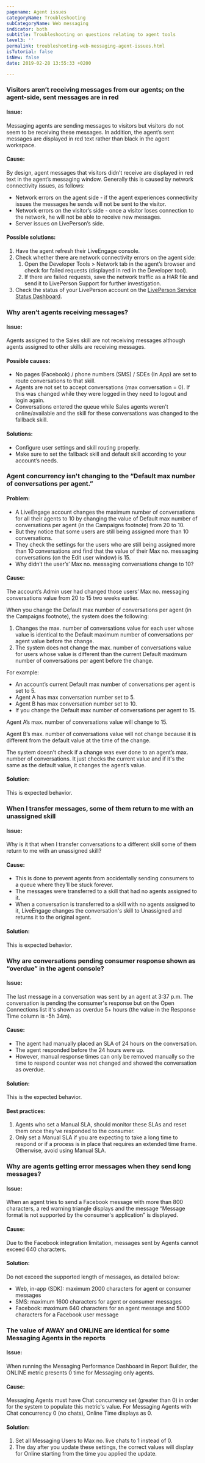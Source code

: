 ```yaml
---
pagename: Agent issues
categoryName: Troubleshooting
subCategoryName: Web messaging
indicator: both
subtitle: Troubleshooting on questions relating to agent tools
level3: ''
permalink: troubleshooting-web-messaging-agent-issues.html
isTutorial: false
isNew: false
date: 2019-02-28 13:55:33 +0200

---
```

### Visitors aren’t receiving messages from our agents; on the agent-side, sent messages are in red

#### Issue:

Messaging agents are sending messages to visitors but visitors do not seem to be receiving these messages. In addition, the agent’s sent messages are displayed in red text rather than black in the agent workspace.

#### Cause:

By design, agent messages that visitors didn’t receive are displayed in red text in the agent’s messaging window. Generally this is caused by network connectivity issues, as follows:

* Network errors on the agent side - if the agent experiences connectivity issues the messages he sends will not be sent to the visitor.
* Network errors on the visitor’s side - once a visitor loses connection to the network, he will not be able to receive new messages.
* Server issues on LivePerson’s side.

#### Possible solutions:

1. Have the agent refresh their LiveEngage console.
2. Check whether there are network connectivity errors on the agent side:
   1. Open the Developer Tools > Network tab in the agent’s browser and check for failed requests (displayed in red in the Developer tool).
   2. If there are failed requests, save the network traffic as a HAR file and send it to LivePerson Support for further investigation.
3. Check the status of your LivePerson account on the [LivePerson Service Status Dashboard](http://status.liveperson.com/).

### Why aren’t agents receiving messages?

#### Issue:

Agents assigned to the Sales skill are not receiving messages although agents assigned to other skills are receiving messages.

#### Possible causes:

* No pages (Facebook) / phone numbers (SMS) / SDEs (In App) are set to route conversations to that skill.
* Agents are not set to accept conversations (max conversation = 0). If this was changed while they were logged in they need to logout and login again.
* Conversations entered the queue while Sales agents weren't online/available and the skill for these conversations was changed to the fallback skill.

#### Solutions:

* Configure user settings and skill routing properly.
* Make sure to set the fallback skill and default skill according to your account’s needs.

### Agent concurrency isn't changing to the “Default max number of conversations per agent.”

#### Problem:

* A LiveEngage account changes the maximum number of conversations for all their agents to 10 by changing the value of Default max number of conversations per agent (in the Campaigns footnote) from 20 to 10.
* But they notice that some users are still being assigned more than 10 conversations.
* They check the settings for the users who are still being assigned more than 10 conversations and find that the value of their Max no. messaging conversations (on the Edit user window) is 15.
* Why didn’t the user’s’ Max no. messaging conversations change to 10?

#### Cause:

The account’s Admin user had changed those users’ Max no. messaging conversations value from 20 to 15 two weeks earlier.

When you change the Default max number of conversations per agent (in the Campaigns footnote), the system does the following:

1. Changes the max. number of conversations value for each user whose value is identical to the Default maximum number of conversations per agent value before the change.
2. The system does not change the max. number of conversations value for users whose value is different than the current Default maximum number of conversations per agent before the change.

For example:

* An account’s current Default max number of conversations per agent is set to 5.
* Agent A has max conversation number set to 5.
* Agent B has max conversation number set to 10.
* If you change the Default max number of conversations per agent to 15.

Agent A’s max. number of conversations value will change to 15.

Agent B’s max. number of conversations value will not change because it is different from the default value at the time of the change.

The system doesn't check if a change was ever done to an agent’s max. number of conversations. It just checks the current value and if it's the same as the default value, it changes the agent’s value.

#### Solution:

This is expected behavior.

### When I transfer messages, some of them return to me with an unassigned skill

#### Issue:

Why is it that when I transfer conversations to a different skill some of them return to me with an unassigned skill?

#### Cause:

* This is done to prevent agents from accidentally sending consumers to a queue where they'll be stuck forever.
* The messages were transferred to a skill that had no agents assigned to it.
* When a conversation is transferred to a skill with no agents assigned to it, LiveEngage changes the conversation's skill to Unassigned and returns it to the original agent.

#### Solution:

This is expected behavior.

### Why are conversations pending consumer response shown as “overdue” in the agent console?

#### Issue:

The last message in a conversation was sent by an agent at 3:37 p.m. The conversation is pending the consumer's response but on the Open Connections list it's shown as overdue 5+ hours (the value in the Response Time column is -5h 34m).

#### Cause:

* The agent had manually placed an SLA of 24 hours on the conversation.
* The agent responded before the 24 hours were up.
* However, manual response times can only be removed manually so the time to respond counter was not changed and showed the conversation as overdue.

#### Solution:

This is the expected behavior.

#### Best practices:

1. Agents who set a Manual SLA, should monitor these SLAs and reset them once they've responded to the consumer.
2. Only set a Manual SLA if you are expecting to take a long time to respond or if a process is in place that requires an extended time frame. Otherwise, avoid using Manual SLA.

### Why are agents getting error messages when they send long messages?

#### Issue:

When an agent tries to send a Facebook message with more than 800 characters, a red warning triangle displays and the message “Message format is not supported by the consumer's application” is displayed.

#### Cause:

Due to the Facebook integration limitation, messages sent by Agents cannot exceed 640 characters.

#### Solution:

Do not exceed the supported length of messages, as detailed below:

* Web, in-app (SDK): maximum 2000 characters for agent or consumer messages
* SMS: maximum 1600 characters for agent or consumer messages
* Facebook: maximum 640 characters for an agent message and 5000 characters for a Facebook user message

### The value of AWAY and ONLINE are identical for some Messaging Agents in the reports

#### Issue:

When running the Messaging Performance Dashboard in Report Builder, the ONLINE metric presents 0 time for Messaging only agents.

#### Cause:

Messaging Agents must have Chat concurrency set (greater than 0) in order for the system to populate this metric's value. For Messaging Agents with Chat concurrency 0 (no chats), Online Time displays as 0.

#### Solution:

1. Set all Messaging Users to Max no. live chats to 1 instead of 0.
2. The day after you update these settings, the correct values will display for Online starting from the time you applied the update.
